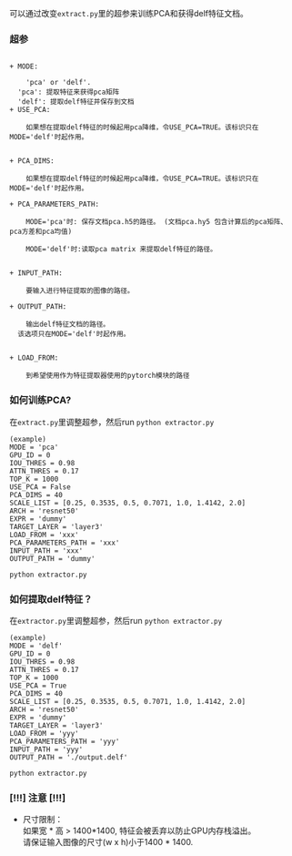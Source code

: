 
可以通过改变`extract.py`里的超参来训练PCA和获得delf特征文档。

### 超参

~~~

+ MODE:
  
    'pca' or 'delf'.  
  'pca': 提取特征来获得pca矩阵   
  'delf': 提取delf特征并保存到文档   
+ USE_PCA:  
 
	如果想在提取delf特征的时候起用pca降维，令USE_PCA=TRUE。该标识只在MODE='delf'时起作用。

  
+ PCA_DIMS:
  
	如果想在提取delf特征的时候起用pca降维，令USE_PCA=TRUE。该标识只在MODE='delf'时起作用。

+ PCA_PARAMETERS_PATH:
  
	MODE='pca'时: 保存文档pca.h5的路径。 (文档pca.hy5 包含计算后的pca矩阵、pca方差和pca均值)
	
	MODE='delf'时:读取pca matrix 来提取delf特征的路径。

  
+ INPUT_PATH:
  
	要输入进行特征提取的图像的路径。

+ OUTPUT_PATH:
  
	输出delf特征文档的路径。
  该选项只在MODE='delf'时起作用。

  
+ LOAD_FROM:
  
	到希望使用作为特征提取器使用的pytorch模块的路径

~~~


### 如何训练PCA?
在`extract.py`里调整超参，然后run `python extractor.py`

~~~
(example)
MODE = 'pca'
GPU_ID = 0
IOU_THRES = 0.98
ATTN_THRES = 0.17
TOP_K = 1000
USE_PCA = False
PCA_DIMS = 40
SCALE_LIST = [0.25, 0.3535, 0.5, 0.7071, 1.0, 1.4142, 2.0]
ARCH = 'resnet50'
EXPR = 'dummy'
TARGET_LAYER = 'layer3'
LOAD_FROM = 'xxx'
PCA_PARAMETERS_PATH = 'xxx'
INPUT_PATH = 'xxx'
OUTPUT_PATH = 'dummy'

python extractor.py
~~~


### 如何提取delf特征？
在`extractor.py`里调整超参，然后run `python extractor.py`

~~~
(example)
MODE = 'delf'
GPU_ID = 0
IOU_THRES = 0.98
ATTN_THRES = 0.17
TOP_K = 1000
USE_PCA = True
PCA_DIMS = 40
SCALE_LIST = [0.25, 0.3535, 0.5, 0.7071, 1.0, 1.4142, 2.0]
ARCH = 'resnet50'
EXPR = 'dummy'
TARGET_LAYER = 'layer3'
LOAD_FROM = 'yyy'
PCA_PARAMETERS_PATH = 'yyy'
INPUT_PATH = 'yyy'
OUTPUT_PATH = './output.delf'

python extractor.py
~~~

### [!!!] 注意 [!!!]
+ 尺寸限制：   
  如果宽 * 高 > 1400*1400, 特征会被丢弃以防止GPU内存栈溢出。    
  请保证输入图像的尺寸(w x h)小于1400 * 1400. 
  

